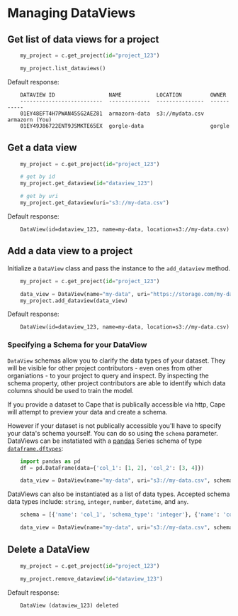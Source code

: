# Managing DataViews

## Get list of data views for a project

```python
    my_project = c.get_project(id="project_123")

    my_project.list_dataviews()
```

Default response:

```shell
    DATAVIEW ID                 NAME           LOCATION         OWNER
    --------------------------  -------------  ---------------  -----------
    01EY48EFT4H7PWAN45SG2AEZ81  armazorn-data  s3://mydata.csv  armazorn (You)
    01EY49J86722ENT9JSMKTE65EX  gorgle-data                     gorgle 
```

## Get a data view

```python
    my_project = c.get_project(id="project_123")

    # get by id
    my_project.get_dataview(id="dataview_123")

    # get by uri
    my_project.get_dataview(uri="s3://my-data.csv")
```

Default response:

```shell
    DataView(id=dataview_123, name=my-data, location=s3://my-data.csv)
```

## Add a data view to a project

Initialize a `DataView` class and pass the instance to the `add_dataview` method.

```python
    my_project = c.get_project(id="project_123")

    data_view = DataView(name="my-data", uri="https://storage.com/my-data.csv", owner_label="my-org")
    my_project.add_dataview(data_view)
```

Default response:

```shell
    DataView(id=dataview_123, name=my-data, location=s3://my-data.csv)
```

### Specifying a Schema for your DataView

`DataView` schemas allow you to clarify the data types of your dataset. They will be visible for other project contributors - even ones from other organiations - to your project to query and inspect. By inspecting the schema property, other project contributors are able to identify which data columns should be used to train the model. 

If you provide a dataset to Cape that is publically accessible via http, Cape will attempt to preview your data and create a schema. 

However if your dataset is not publically accessible you'll have to specify your data's schema yourself. You can do so using the `schema` parameter. DataViews can be instatiated with a [pandas](https://pandas.pydata.org/pandas-docs/stable/index.html) Series schema of type [`dataframe.dftypes`](https://pandas.pydata.org/pandas-docs/stable/reference/api/pandas.DataFrame.dtypes.html):

```python
    import pandas as pd
    df = pd.DataFrame(data={'col_1': [1, 2], 'col_2': [3, 4]})

    data_view = DataView(name="my-data", uri="s3://my-data.csv", schema=df.dtypes)
```

DataViews can also be instantiated as a list of data types. Accepted schema data types include: `string`, `integer`, `number`, `datetime`, and `any`.

```python
    schema = [{'name': 'col_1', 'schema_type': 'integer'}, {'name': 'col_2', 'schema_type': 'integer'}]

    data_view = DataView(name="my-data", uri="s3://my-data.csv", schema=schema)
```

## Delete a DataView

```python
    my_project = c.get_project(id="project_123")

    my_project.remove_dataview(id="dataview_123")
```

Default response:

```shell
    DataView (dataview_123) deleted
```



